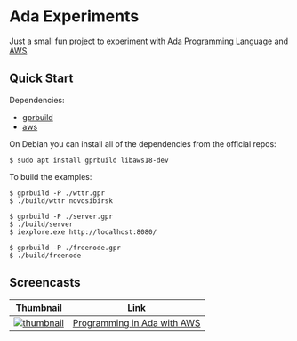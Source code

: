 # Ada Experiments

Just a small fun project to experiment with [Ada Programming Language](https://www.adaic.org/) and [AWS](https://github.com/AdaCore/aws)

## Quick Start

Dependencies:
- [gprbuild](https://github.com/AdaCore/gprbuild)
- [aws](https://github.com/AdaCore/aws)

On Debian you can install all of the dependencies from the official repos:

```console
$ sudo apt install gprbuild libaws18-dev
```

To build the examples:

```console
$ gprbuild -P ./wttr.gpr
$ ./build/wttr novosibirsk

$ gprbuild -P ./server.gpr
$ ./build/server
$ iexplore.exe http://localhost:8080/

$ gprbuild -P ./freenode.gpr
$ ./build/freenode
```

## Screencasts

| Thumbnail | Link |
| --- | --- |
| [![thumbnail](http://i3.ytimg.com/vi/ljeYMzDThMY/default.jpg)](https://www.youtube.com/watch?v=ljeYMzDThMY) | [Programming in Ada with AWS](https://www.youtube.com/watch?v=ljeYMzDThMY) |
